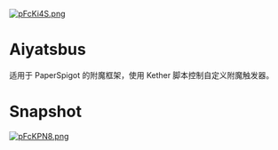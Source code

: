 [![pFcKi4S.png](https://s21.ax1x.com/2024/03/13/pFcKi4S.png)](https://imgse.com/i/pFcKi4S)

# Aiyatsbus
适用于 PaperSpigot 的附魔框架，使用 Kether 脚本控制自定义附魔触发器。

# Snapshot
[![pFcKPN8.png](https://s21.ax1x.com/2024/03/13/pFcKPN8.png)](https://imgse.com/i/pFcKPN8)